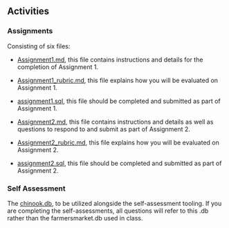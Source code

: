 ## Activities

### Assignments
Consisting of six files:
- [Assignment1.md](https://github.com/UofT-DSI/sql/blob/main/02_activities/assignments/Assignment1.md), this file contains instructions and details for the completion of Assignment 1.
- [Assignment1_rubric.md](https://github.com/UofT-DSI/sql/blob/main/02_activities/assignments/Assignment1_rubric.md), this file explains how you will be evaluated on Assignment 1.
- [assignment1.sql](https://github.com/UofT-DSI/sql/blob/main/02_activities/assignments/assignment1.sql), this file should be completed and submitted as part of Assignment 1.

- [Assignment2.md](https://github.com/UofT-DSI/sql/blob/main/02_activities/assignments/Assignment2.md), this file contains instructions and details as well as questions to respond to and submit as part of Assignment 2.
- [Assignment2_rubric.md](https://github.com/UofT-DSI/sql/blob/main/02_activities/assignments/Assignment2_rubric.md), this file explains how you will be evaluated on Assignment 2.
- [assignment2.sql](https://github.com/UofT-DSI/sql/blob/main/02_activities/assignments/assignment2.sql), this file should be completed and submitted as part of Assignment 2.

### Self Assessment
The [chinook.db](https://github.com/UofT-DSI/sql/blob/main/02_activities/self_assessment/chinook.db), to be utilized alongside the self-assessment tooling. If you are completing the self-assessments, all questions will refer to this .db rather than the farmersmarket.db used in class.
